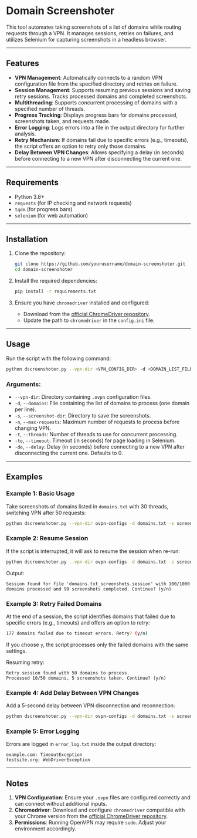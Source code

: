 
# Domain Screenshoter 

This tool automates taking screenshots of a list of domains while routing requests through a VPN. It manages sessions, retries on failures, and utilizes Selenium for capturing screenshots in a headless browser.

---

## Features

- **VPN Management**: Automatically connects to a random VPN configuration file from the specified directory and retries on failure.
- **Session Management**: Supports resuming previous sessions and saving retry sessions. Tracks processed domains and completed screenshots.
- **Multithreading**: Supports concurrent processing of domains with a specified number of threads.
- **Progress Tracking**: Displays progress bars for domains processed, screenshots taken, and requests made.
- **Error Logging**: Logs errors into a file in the output directory for further analysis.
- **Retry Mechanism**: If domains fail due to specific errors (e.g., timeouts), the script offers an option to retry only those domains.
- **Delay Between VPN Changes**: Allows specifying a delay (in seconds) before connecting to a new VPN after disconnecting the current one.

---

## Requirements

- Python 3.8+
- `requests` (for IP checking and network requests)
- `tqdm` (for progress bars)
- `selenium` (for web automation)

---

## Installation

1. Clone the repository:
   ```bash
   git clone https://github.com/yourusername/domain-screenshoter.git
   cd domain-screenshoter
   ```

2. Install the required dependencies:
   ```bash
   pip install -r requirements.txt
   ```

3. Ensure you have `chromedriver` installed and configured:
   - Download from the [official ChromeDriver repository](https://chromedriver.storage.googleapis.com/index.html).
   - Update the path to `chromedriver` in the `config.ini` file.

---

## Usage

Run the script with the following command:
```bash
python dscreenshoter.py --vpn-dir <VPN_CONFIG_DIR> -d <DOMAIN_LIST_FILE> -s <OUTPUT_DIR> -n <MAX_REQUESTS> -t <THREADS> -to <TIMEOUT> -de <DELAY>
```

### Arguments:
- `--vpn-dir`: Directory containing `.ovpn` configuration files.
- `-d`, `--domains`: File containing the list of domains to process (one domain per line).
- `-s`, `--screenshot-dir`: Directory to save the screenshots.
- `-n`, `--max-requests`: Maximum number of requests to process before changing VPN.
- `-t`, `--threads`: Number of threads to use for concurrent processing.
- `-to`, `--timeout`: Timeout (in seconds) for page loading in Selenium.
- `-de`, `--delay`: Delay (in seconds) before connecting to a new VPN after disconnecting the current one. Defaults to 0.

---

## Examples

### Example 1: Basic Usage
Take screenshots of domains listed in `domains.txt` with 30 threads, switching VPN after 50 requests:
```bash
python dscreenshoter.py --vpn-dir ovpn-configs -d domains.txt -s screenshots -n 50 -t 30 -to 10 -de 0
```

### Example 2: Resume Session
If the script is interrupted, it will ask to resume the session when re-run:
```bash
python dscreenshoter.py --vpn-dir ovpn-configs -d domains.txt -s screenshots -n 50 -t 30 -to 10 -de 0
```

Output:
```
Session found for file 'domains.txt_screenshots.session' with 100/1000 domains processed and 90 screenshots completed. Continue? (y/n)
```

### Example 3: Retry Failed Domains
At the end of a session, the script identifies domains that failed due to specific errors (e.g., timeouts) and offers an option to retry:
```bash
177 domains failed due to timeout errors. Retry? (y/n)
```

If you choose `y`, the script processes only the failed domains with the same settings.

Resuming retry:
```
Retry session found with 50 domains to process.
Processed 10/50 domains, 5 screenshots taken. Continue? (y/n)
```

### Example 4: Add Delay Between VPN Changes
Add a 5-second delay between VPN disconnection and reconnection:
```bash
python dscreenshoter.py --vpn-dir ovpn-configs -d domains.txt -s screenshots -n 50 -t 30 -to 10 -de 5
```

### Example 5: Error Logging
Errors are logged in `error_log.txt` inside the output directory:
```
example.com: TimeoutException
testsite.org: WebDriverException
```

---

## Notes

1. **VPN Configuration**: Ensure your `.ovpn` files are configured correctly and can connect without additional inputs.
2. **Chromedriver**: Download and configure `chromedriver` compatible with your Chrome version from the [official ChromeDriver repository](https://chromedriver.storage.googleapis.com/index.html).
3. **Permissions**: Running OpenVPN may require `sudo`. Adjust your environment accordingly.
